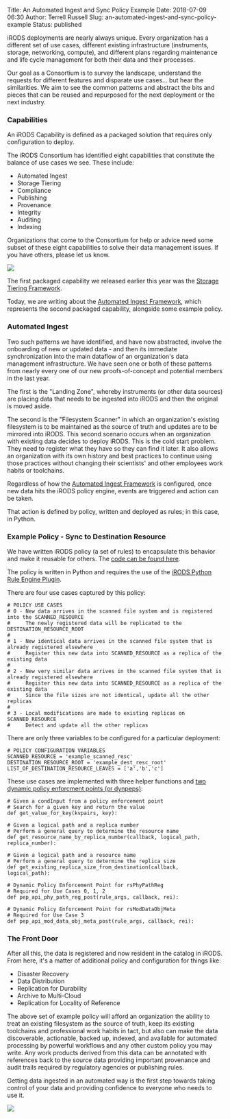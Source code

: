 Title: An Automated Ingest and Sync Policy Example
Date: 2018-07-09 06:30
Author: Terrell Russell
Slug: an-automated-ingest-and-sync-policy-example
Status: published


iRODS deployments are nearly always unique.  Every organization has a different set of use cases, different existing infrastructure (instruments, storage, networking, compute), and different plans regarding maintenance and life cycle management for both their data and their processes.

Our goal as a Consortium is to survey the landscape, understand the requests for different features and disparate use cases... but hear the similarities.  We aim to see the common patterns and abstract the bits and pieces that can be reused and repurposed for the next deployment or the next industry.


### Capabilities

An iRODS Capability is defined as a packaged solution that requires only configuration to deploy.

The iRODS Consortium has identified eight capabilities that constitute the balance of use cases we see.  These include:

- Automated Ingest
- Storage Tiering
- Compliance
- Publishing
- Provenance
- Integrity
- Auditing
- Indexing

Organizations that come to the Consortium for help or advice need some subset of these eight capabilities to solve their data management issues.  If you have others, please let us know.

<a href="{static}/images/capabilities.png" target="_blank" ><img src="{static}/images/capabilities.png" class="tech_diagram"></a>

The first packaged capability we released earlier this year was the [Storage Tiering Framework]({filename}/posts/irods-storage-tiering-framework-is-updated.md).

Today, we are writing about the [Automated Ingest Framework](https://github.com/irods/irods_capability_automated_ingest), which represents the second packaged capability, alongside some example policy.


### Automated Ingest

Two such patterns we have identified, and have now abstracted, involve the onboarding of new or updated data - and then its immediate synchronization into the main dataflow of an organization's data management infrastructure.  We have seen one or both of these patterns from nearly every one of our new proofs-of-concept and potential members in the last year.

The first is the "Landing Zone", whereby instruments (or other data sources) are placing data that needs to be ingested into iRODS and then the original is moved aside.

The second is the "Filesystem Scanner" in which an organization's existing filesystem is to be maintained as the source of truth and updates are to be mirrored into iRODS.  This second scenario occurs when an organization with existing data decides to deploy iRODS.  This is the cold start problem.  They need to register what they have so they can find it later.  It also allows an organization with its own history and best practices to continue using those practices without changing their scientists' and other employees work habits or toolchains.

Regardless of how the [Automated Ingest Framework](https://github.com/irods/irods_capability_automated_ingest) is configured, once new data hits the iRODS policy engine, events are triggered and action can be taken.

That action is defined by policy, written and deployed as rules; in this case, in Python.

### Example Policy - Sync to Destination Resource

We have written iRODS policy (a set of rules) to encapsulate this behavior and make it reusable for others. The [code can be found here](https://github.com/irods/irods_policy_examples/blob/master/automated_ingest_sync_to_destination_resource.py).

The policy is written in Python and requires the use of the [iRODS Python Rule Engine Plugin](https://github.com/irods/irods_rule_engine_plugin_python).

There are four use cases captured by this policy:

```
# POLICY USE CASES
# 0 - New data arrives in the scanned file system and is registered into the SCANNED_RESOURCE
#     The newly registered data will be replicated to the DESTINATION_RESOURCE_ROOT
#
# 1 - New identical data arrives in the scanned file system that is already registered elsewhere
#     Register this new data into SCANNED_RESOURCE as a replica of the existing data
#
# 2 - New very similar data arrives in the scanned file system that is already registered elsewhere
#     Register this new data into SCANNED_RESOURCE as a replica of the existing data
#     Since the file sizes are not identical, update all the other replicas
#
# 3 - Local modifications are made to existing replicas on SCANNED_RESOURCE
#     Detect and update all the other replicas
```

There are only three variables to be configured for a particular deployment:
```
# POLICY CONFIGURATION VARIABLES
SCANNED_RESOURCE = 'example_scanned_resc'
DESTINATION_RESOURCE_ROOT = 'example_dest_resc_root'
LIST_OF_DESTINATION_RESOURCE_LEAVES = ['a','b','c']
```

These use cases are implemented with three helper functions and [two dynamic policy enforcment points (or dynpeps)](https://docs.irods.org/4.2.3/plugins/dynamic_policy_enforcement_points/):

```
# Given a condInput from a policy enforcement point
# Search for a given key and return the value
def get_value_for_key(kvpairs, key):
```

```
# Given a logical path and a replica number
# Perform a general query to determine the resource name
def get_resource_name_by_replica_number(callback, logical_path, replica_number):
```

```
# Given a logical path and a resource name
# Perform a general query to determine the replica size
def get_existing_replica_size_from_destination(callback, logical_path):
```

```
# Dynamic Policy Enforcement Point for rsPhyPathReg
# Required for Use Cases 0, 1, 2
def pep_api_phy_path_reg_post(rule_args, callback, rei):
```

```
# Dynamic Policy Enforcement Point for rsModDataObjMeta
# Required for Use Case 3
def pep_api_mod_data_obj_meta_post(rule_args, callback, rei):
```

### The Front Door

After all this, the data is registered and now resident in the catalog in iRODS.  From here, it's a matter of additional policy and configuration for things like:

 - Disaster Recovery
 - Data Distribution
 - Replication for Durability
 - Archive to Multi-Cloud
 - Replication for Locality of Reference

The above set of example policy will afford an organization the ability to treat an existing filesystem as the source of truth, keep its existing toolchains and professional work habits in tact, but also can make the data discoverable, actionable, backed up, indexed, and available for automated processing by powerful workflows and any other custom policy you may write.  Any work products derived from this data can be annotated with references back to the source data providing important provenance and audit trails required by regulatory agencies or publishing rules.

Getting data ingested in an automated way is the first step towards taking control of your data and providing confidence to everyone who needs to use it.

<a href="{static}/images/data_lifecycle_diagram.jpg" target="_blank" ><img src="{static}/images/data_lifecycle_diagram.jpg" class="tech_diagram"></a>
